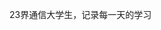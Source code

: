 23界通信大学生，记录每一天的学习

<!---
2159657577/2159657577 is a ✨ special ✨ repository because its `README.md` (this file) appears on your GitHub profile.
You can click the Preview link to take a look at your changes.
--->
